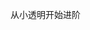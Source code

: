从小透明开始进阶

<!---
cloudfirer/cloudfirer is a ✨ special ✨ repository because its `README.md` (this file) appears on your GitHub profile.
You can click the Preview link to take a look at your changes.
--->
